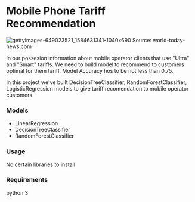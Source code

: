 # Mobile Phone Tariff Recommendation

![gettyimages-649023521_1584631341-1040x690](https://user-images.githubusercontent.com/92801594/155892582-937433a2-0631-4458-b0fa-160a899dba33.jpg)
Source: world-today-news.com

In our possesion information about mobile operator clients that use "Ultra" and "Smart" tariffs. We need to build model to recommend to customers optimal for them tariff. Model Accuracy hos to be not less than 0.75.

In this project we've built DecisionTreeClassifier, RandomForestClassifier, LogisticRegression models to give tariff recomendation to mobile operator customers.

### Models
- LinearRegression
- DecisionTreeClassifier
- RandomForestClassifier

### Usage
No certain libraries to install

### Requirements
python 3

